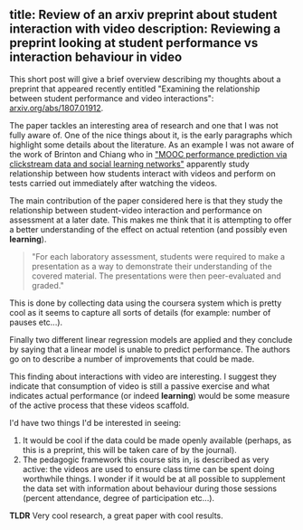 title: Review of an arxiv preprint about student interaction with video
description: Reviewing a preprint looking at student performance vs interaction behaviour in video
---

This short post will give a brief overview describing my thoughts about a
preprint that appeared recently entitled "Examining the relationship between
student performance and video interactions":
[arxiv.org/abs/1807.01912](https://arxiv.org/abs/1807.01912).

The paper tackles an interesting area of research and one that I was not fully
aware of. One of the nice things about it, is the early paragraphs which
highlight some details about the literature. As an example I was not aware of
the work of Brinton and Chiang who in ["MOOC performance prediction via
clickstream data and social learning
networks"](https://ieeexplore.ieee.org/document/7218617/) apparently study
relationship between how students interact with videos and perform on tests
carried out immediately after watching the videos.

The main contribution of the paper considered here is that they study the
relationship between student-video interaction and performance on assessment at
a later date. This makes me think that it is attempting to offer a better
understanding of the effect on actual retention (and possibly even
**learning**).

> "For each laboratory assessment, students were required to make a presentation
> as a way to demonstrate their understanding of the covered material. The
> presentations were then peer-evaluated and graded."

This is done by collecting data using the coursera system which is pretty cool
as it seems to capture all sorts of details (for example: number of pauses
etc...).

Finally  two different linear regression models are applied and they
conclude by saying that a linear model is unable to predict performance.
The authors go on to describe a number of improvements that could be made.

This finding about interactions with video are interesting. I suggest they
indicate that consumption of video is still a passive exercise and what
indicates actual performance (or indeed **learning**) would be some measure of
the active process that these videos scaffold.

I'd have two things I'd be interested in seeing:

1. It would be cool if the data could be made openly available (perhaps, as this
   is a preprint, this will be taken care of by the journal).
2. The pedagogic framework this course sits in, is described as very active: the
   videos are used to ensure class time can be spent doing worthwhile things. I
   wonder if it would be at all possible to supplement the data set with
   information about behaviour during those sessions (percent attendance, degree
   of participation etc...).

**TLDR** Very cool research, a great paper with cool results.
